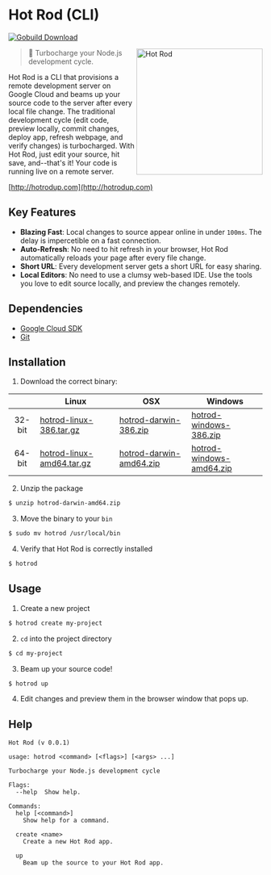 # Hot Rod (CLI)

[![Gobuild Download](http://gobuild.io/badge/github.com/hotrodup/hotrod/downloads.svg)](http://gobuild.io/github.com/hotrodup/hotrod)

<img align="right" height="250" src="http://i.imgur.com/2gYTTc8.png" alt="Hot Rod">

> :checkered_flag: Turbocharge your Node.js development cycle.

Hot Rod is a CLI that provisions a remote development server on Google Cloud and beams up your source code to the server after every local file change.  The traditional development cycle (edit code, preview locally, commit changes, deploy app, refresh webpage, and verify changes) is turbocharged.  With Hot Rod, just edit your source, hit save, and--that's it! Your code is running live on a remote server.

[http://hotrodup.com](http://hotrodup.com)

## Key Features

- **Blazing Fast**: Local changes to source appear online in under `100ms`.  The delay is impercetible on a fast connection.
- **Auto-Refresh**: No need to hit refresh in your browser, Hot Rod automatically reloads your page after every file change.
- **Short URL**: Every development server gets a short URL for easy sharing.
- **Local Editors**: No need to use a clumsy web-based IDE.  Use the tools you love to edit source locally, and preview the changes remotely.

## Dependencies

- [Google Cloud SDK](https://cloud.google.com/sdk/)
- [Git](http://git-scm.com/)

## Installation

1. Download the correct binary:

  |  | Linux | OSX | Windows |
  |:------:|----------------------------------------------------------------------------------------------------------------------------|-----|---------|
  | 32-bit | [hotrod-linux-386.tar.gz](http://gobuild3.qiniudn.com/github.com/hotrodup/hotrod/branch-v-master/hotrod-linux-386.tar.gz) | [hotrod-darwin-386.zip](http://gobuild3.qiniudn.com/github.com/hotrodup/hotrod/branch-v-master/hotrod-darwin-386.zip) | [hotrod-windows-386.zip](http://gobuild3.qiniudn.com/github.com/hotrodup/hotrod/branch-v-master/hotrod-windows-386.zip) |
  | 64-bit | [hotrod-linux-amd64.tar.gz](http://gobuild3.qiniudn.com/github.com/hotrodup/hotrod/branch-v-master/hotrod-linux-amd64.tar.gz ) | [hotrod-darwin-amd64.zip](http://gobuild3.qiniudn.com/github.com/hotrodup/hotrod/branch-v-master/hotrod-darwin-amd64.zip) | [hotrod-windows-amd64.zip](http://gobuild3.qiniudn.com/github.com/hotrodup/hotrod/branch-v-master/hotrod-windows-amd64.zip) |

2. Unzip the package
  ```sh
  $ unzip hotrod-darwin-amd64.zip
  ```

3. Move the binary to your `bin`
  ```sh
  $ sudo mv hotrod /usr/local/bin
  ```

4. Verify that Hot Rod is correctly installed
  ```sh
  $ hotrod
  ```

## Usage

1. Create a new project
  ```sh
  $ hotrod create my-project
  ```

2. `cd` into the project directory
  ```sh
  $ cd my-project
  ```

3. Beam up your source code!
  ```sh
  $ hotrod up
  ```

4. Edit changes and preview them in the browser window that pops up.

## Help

```
Hot Rod (v 0.0.1)

usage: hotrod <command> [<flags>] [<args> ...]

Turbocharge your Node.js development cycle

Flags:
  --help  Show help.

Commands:
  help [<command>]
    Show help for a command.

  create <name>
    Create a new Hot Rod app.

  up
    Beam up the source to your Hot Rod app.
```
